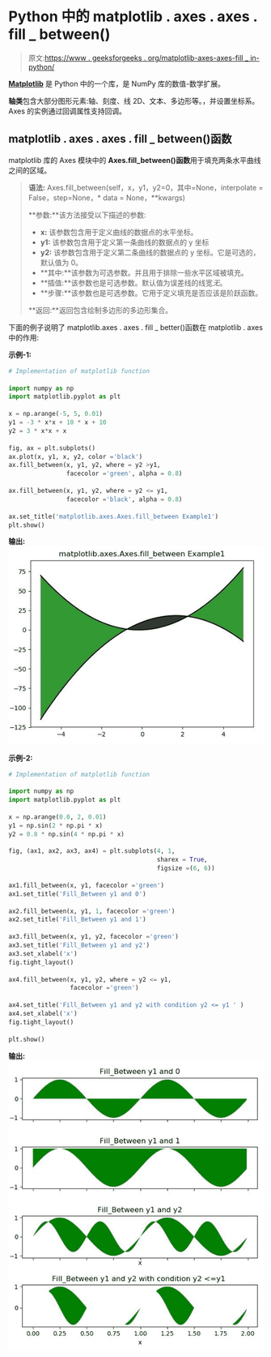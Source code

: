# Python 中的 matplotlib . axes . axes . fill _ between()

> 原文:[https://www . geeksforgeeks . org/matplotlib-axes-axes-fill _ in-python/](https://www.geeksforgeeks.org/matplotlib-axes-axes-fill_between-in-python/)

**[Matplotlib](https://www.geeksforgeeks.org/python-introduction-matplotlib/)** 是 Python 中的一个库，是 NumPy 库的数值-数学扩展。

**轴类**包含大部分图形元素:轴、刻度、线 2D、文本、多边形等。，并设置坐标系。Axes 的实例通过回调属性支持回调。

## matplotlib . axes . axes . fill _ between()函数

matplotlib 库的 Axes 模块中的 **Axes.fill_between()函数**用于填充两条水平曲线之间的区域。

> **语法:** Axes.fill_between(self，x，y1，y2=0，其中=None，interpolate = False，step=None，* data = None，**kwargs)
> 
> **参数:**该方法接受以下描述的参数:
> 
> *   **x:** 该参数包含用于定义曲线的数据点的水平坐标。
> *   **y1:** 该参数包含用于定义第一条曲线的数据点的 y 坐标
> *   **y2:** 该参数包含用于定义第二条曲线的数据点的 y 坐标。它是可选的，默认值为 0。
> *   **其中:**该参数为可选参数。并且用于排除一些水平区域被填充。
> *   **插值:**该参数也是可选参数。默认值为误差线的线宽*无*。
> *   **步骤:**该参数也是可选参数。它用于定义填充是否应该是阶跃函数。
> 
> **返回:**返回包含绘制多边形的多边形集合。

下面的例子说明了 matplotlib.axes . axes . fill _ better()函数在 matplotlib . axes 中的作用:

**示例-1:**

```py
# Implementation of matplotlib function

import numpy as np
import matplotlib.pyplot as plt

x = np.arange(-5, 5, 0.01)
y1 = -3 * x*x + 10 * x + 10
y2 = 3 * x*x + x

fig, ax = plt.subplots()
ax.plot(x, y1, x, y2, color ='black')
ax.fill_between(x, y1, y2, where = y2 >y1, 
                facecolor ='green', alpha = 0.8)

ax.fill_between(x, y1, y2, where = y2 <= y1,
                facecolor ='black', alpha = 0.8)

ax.set_title('matplotlib.axes.Axes.fill_between Example1')
plt.show()
```

**输出:**
![](img/50d7e0ff9b684fb17e85dfd7ca144840.png)

**示例-2:**

```py
# Implementation of matplotlib function

import numpy as np
import matplotlib.pyplot as plt

x = np.arange(0.0, 2, 0.01)
y1 = np.sin(2 * np.pi * x)
y2 = 0.8 * np.sin(4 * np.pi * x)

fig, (ax1, ax2, ax3, ax4) = plt.subplots(4, 1,
                                         sharex = True,
                                         figsize =(6, 6))

ax1.fill_between(x, y1, facecolor ='green')
ax1.set_title('Fill_Between y1 and 0')

ax2.fill_between(x, y1, 1, facecolor ='green')
ax2.set_title('Fill_Between y1 and 1')

ax3.fill_between(x, y1, y2, facecolor ='green')
ax3.set_title('Fill_Between y1 and y2')
ax3.set_xlabel('x')
fig.tight_layout()

ax4.fill_between(x, y1, y2, where = y2 <= y1,
                 facecolor ='green')

ax4.set_title('Fill_Between y1 and y2 with condition y2 <= y1 ' )
ax4.set_xlabel('x')
fig.tight_layout()

plt.show()
```

**输出:**
![](img/668e103993ce44b3919b653adc2c1035.png)